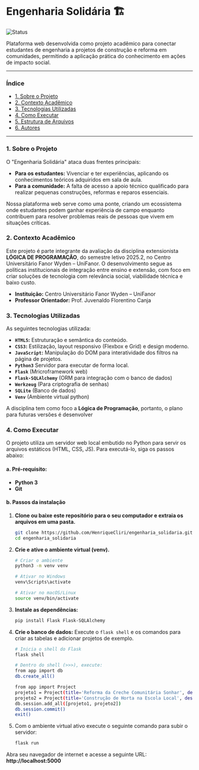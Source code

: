 # Engenharia Solidária 🏗️

![Status](https://img.shields.io/badge/status-em%20desenvolvimento-yellow)

Plataforma web desenvolvida como projeto acadêmico para conectar estudantes de engenharia a projetos de construção e reforma em comunidades, permitindo a aplicação prática do conhecimento em ações de impacto social.

---

### Índice

- [1. Sobre o Projeto](#1-sobre-o-projeto)
- [2. Contexto Acadêmico](#2-contexto-acadêmico)
- [3. Tecnologias Utilizadas](#3-tecnologias-utilizadas)
- [4. Como Executar](#4-como-executar)
- [5. Estrutura de Arquivos](#5-estrutura-de-arquivos)
- [6. Autores](#6-autores)

---

### 1. Sobre o Projeto

O "Engenharia Solidária" ataca duas frentes principais:
* **Para os estudantes:** Vivenciar e ter experiências, aplicando os conhecimentos teóricos adquiridos em sala de aula.
* **Para a comunidade:** A falta de acesso a apoio técnico qualificado para realizar pequenas construções, reformas e reparos essenciais.

Nossa plataforma web serve como uma ponte, criando um ecossistema onde estudantes podem ganhar experiência de campo enquanto contribuem para resolver problemas reais de pessoas que vivem em situações críticas.

### 2. Contexto Acadêmico

Este projeto é parte integrante da avaliação da disciplina extensionista **LÓGICA DE PROGRAMAÇÃO**, do semestre letivo 2025.2, no Centro Universitário Fanor Wyden – UniFanor. O desenvolvimento segue as políticas institucionais de integração entre ensino e extensão, com foco em criar soluções de tecnologia com relevância social, viabilidade técnica e baixo custo.

- **Instituição:** Centro Universitário Fanor Wyden – UniFanor
- **Professor Orientador:** Prof. Juvenaldo Florentino Canja

### 3. Tecnologias Utilizadas

As seguintes tecnologias utilizada:

- **`HTML5`:** Estruturação e semântica do conteúdo.
- **`CSS3`:** Estilização, layout responsivo (Flexbox e Grid) e design moderno.
- **`JavaScript`:** Manipulação do DOM para interatividade dos filtros na página de projetos.
- **`Python3`** Servidor para executar de forma local.
- **`Flask`** (Mricroframework web)
- **`Flask-SQLAlchemy`** (ORM para integração com o banco de dados)
- **`Werkzeug`** (Para criptografia de senhas)
- **`SQLite`** (Banco de dados)
- **`Venv`** (Ambiente virtual python)

A disciplina tem como foco a **Lógica de Programação**, portanto, o plano para futuras versões é desenvolver

### 4. Como Executar

O projeto utiliza um servidor web local embutido no Python para servir os arquivos estáticos (HTML, CSS, JS). Para executá-lo, siga os passos abaixo:

#### a. **Pré-requisito:** 
- **Python 3**
- **Git**

#### b. **Passos da instalação**

1. **Clone ou baixe este repositório para o seu computador e extraia os arquivos em uma pasta.**

    ```bash
    git clone https://github.com/HenriqueCliri/engenharia_solidaria.git
    cd engenharia_solidaria
    ```

2. **Crie e ative o ambiente virtual (venv).**

    ```bash
    # Criar o ambiente
    python3 -m venv venv

    # Ativar no Windows
    venv\Scripts\activate

    # Ativar no macOS/Linux
    source venv/bin/activate
    ```

3.  **Instale as dependências:**

    ```bash
    pip install Flask Flask-SQLAlchemy
    ```

4.  **Crie o banco de dados:**
    Execute o `flask shell` e os comandos para criar as tabelas e adicionar projetos de exemplo.
    
    ```bash
    # Inicia o shell do Flask
    flask shell

    # Dentro do shell (>>>), execute:
    from app import db
    db.create_all()

    from app import Project
    projeto1 = Project(title='Reforma da Creche Comunitária Sonhar', description='A creche precisa de uma reforma em suas instalações elétricas...', location='Bairro Bom Jardim, Fortaleza')
    projeto2 = Project(title='Construção de Horta na Escola Local', description='Vamos construir uma horta comunitária no pátio da escola...', location='Bairro Jangurussu, Fortaleza')
    db.session.add_all([projeto1, projeto2])
    db.session.commit()
    exit()
    ```

5.  Com o ambiente virtual ativo execute o seguinte comando para subir o servidor:

    ```bash
    flask run
    ```
 Abra seu navegador de internet e acesse a seguinte URL: **http://localhost:5000**
